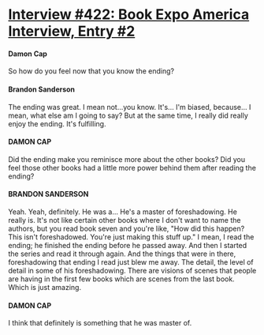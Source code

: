 # [Interview #422: Book Expo America Interview, Entry #2](https://www.theoryland.com/intvmain.php?i=422#2)

#### Damon Cap

So how do you feel now that you know the ending?

#### Brandon Sanderson

The ending was great. I mean not...you know. It's... I'm biased, because... I mean, what else am I going to say? But at the same time, I really did really enjoy the ending. It's fulfilling.

#### DAMON CAP

Did the ending make you reminisce more about the other books? Did you feel those other books had a little more power behind them after reading the ending?

#### BRANDON SANDERSON

Yeah. Yeah, definitely. He was a... He's a master of foreshadowing. He really is. It's not like certain other books where I don't want to name the authors, but you read book seven and you're like, "How did this happen? This isn't foreshadowed. You're just making this stuff up." I mean, I read the ending; he finished the ending before he passed away. And then I started the series and read it through again. And the things that were in there, foreshadowing that ending I read just blew me away. The detail, the level of detail in some of his foreshadowing. There are visions of scenes that people are having in the first few books which are scenes from the last book. Which is just amazing.

#### DAMON CAP

I think that definitely is something that he was master of.

